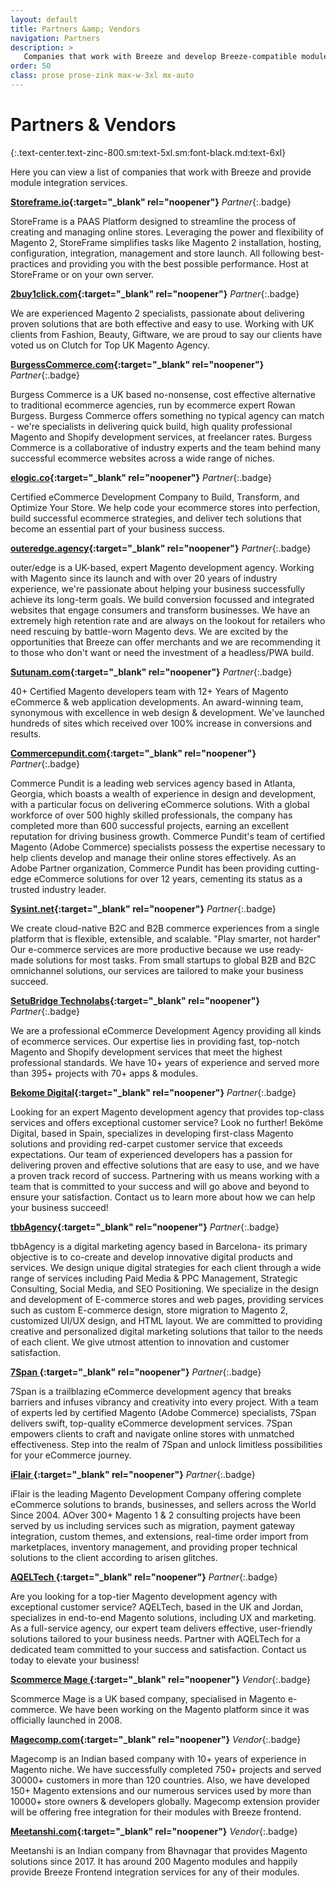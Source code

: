 ```yaml
---
layout: default
title: Partners &amp; Vendors
navigation: Partners
description: >
   Companies that work with Breeze and develop Breeze-compatible modules and themes
order: 50
class: prose prose-zink max-w-3xl mx-auto
---
```


# Partners & Vendors
{:.text-center.text-zinc-800.sm:text-5xl.sm:font-black.md:text-6xl}

Here you can view a list of companies that work with Breeze and provide
module integration services.

**[Storeframe.io](https://www.storeframe.io){:target="_blank" rel="noopener"}**
_Partner_{:.badge}

StoreFrame is a PAAS Platform designed to streamline the process of creating and managing online stores. Leveraging the power and flexibility of Magento 2, StoreFrame simplifies tasks like Magento 2 installation, hosting,  configuration, integration, management and store launch. All following best-practices and providing you with the best possible performance. Host at StoreFrame or on your own server. 


**[2buy1click.com](https://www.2buy1click.com/){:target="_blank" rel="noopener"}**
_Partner_{:.badge}

We are experienced Magento 2 specialists, passionate about delivering proven
solutions that are both effective and easy to use. Working with UK clients from
Fashion, Beauty, Giftware, we are proud to say our clients have voted us on
Clutch for Top UK Magento Agency.

**[BurgessCommerce.com](https://burgesscommerce.com/){:target="_blank" rel="noopener"}**
_Partner_{:.badge}

Burgess Commerce is a UK based no-nonsense, cost effective alternative to
traditional ecommerce agencies, run by ecommerce expert Rowan Burgess. Burgess
Commerce offers something no typical agency can match - we're specialists in
delivering quick build, high quality professional Magento and Shopify
development services, at freelancer rates. Burgess Commerce is a
collaborative of industry experts and the team behind many successful
ecommerce websites across a wide range of niches.

**[elogic.co](https://elogic.co/){:target="_blank" rel="noopener"}**
_Partner_{:.badge}

Certified eCommerce Development Company to Build, Transform, and Optimize Your Store. We help code your ecommerce stores into perfection, build successful ecommerce strategies, and deliver tech solutions that become an essential part of your business success.

**[outeredge.agency](https://outeredge.agency/){:target="_blank" rel="noopener"}**
_Partner_{:.badge}

outer/edge is a UK-based, expert Magento development agency. Working with Magento since its launch and with over 20 years of industry experience, we're passionate about helping your business successfully achieve its long-term goals. We build conversion focussed and integrated websites that engage consumers and transform businesses. We have an extremely high retention rate and are always on the lookout for retailers who need rescuing by battle-worn Magento devs. We are excited by the opportunities that Breeze can offer merchants and we are recommending it to those who don't want or need the investment of a headless/PWA build.

**[Sutunam.com](https://sutunam.com/){:target="_blank" rel="noopener"}**
_Partner_{:.badge}

40+ Certified Magento developers team with 12+ Years of Magento eCommerce & web application developments. An award-winning team, synonymous with excellence in web design & development. We've launched hundreds of sites which received over 100% increase in conversions and results.


**[Commercepundit.com](https://www.commercepundit.com/){:target="_blank" rel="noopener"}**
_Partner_{:.badge}

Commerce Pundit is a leading web services agency based in Atlanta, Georgia, which boasts a wealth of experience in design and development, with a particular focus on delivering eCommerce solutions. With a global workforce of over 500 highly skilled professionals, the company has completed more than 600 successful projects, earning an excellent reputation for driving business growth. Commerce Pundit's team of certified Magento (Adobe Commerce) specialists
possess the expertise necessary to help clients develop and manage their online stores effectively. As an Adobe Partner organization, Commerce Pundit has been providing cutting-edge eCommerce solutions for over 12 years, cementing its status as a trusted industry leader.

**[Sysint.net](https://sysint.net/){:target="_blank" rel="noopener"}**
_Partner_{:.badge}

We create cloud-native B2C and B2B commerce experiences from a single platform that is flexible, extensible, and scalable.  "Play smarter, not harder" Our e-commerce services are more productive because we use ready-made solutions for most tasks. From small startups to global B2B and B2C omnichannel solutions, our services are tailored to make your business succeed. 

**[SetuBridge Technolabs](https://www.setubridge.com/){:target="_blank" rel="noopener"}**
_Partner_{:.badge}

We are a professional eCommerce Development Agency providing all kinds of ecommerce services. Our expertise lies in providing fast, top-notch Magento and Shopify development services that meet the highest professional standards. We have  10+ years of experience and served more than 395+ projects with 70+ apps & modules. 

**[Bekome Digital](https://bekome.digital/){:target="_blank" rel="noopener"}**
_Partner_{:.badge}

Looking for an expert Magento development agency that provides top-class services and offers exceptional customer service? Look no further! Beköme Digital, based in Spain, specializes in developing first-class Magento solutions and providing red-carpet customer service that exceeds expectations. Our team of experienced developers has a passion for delivering proven and effective solutions that are easy to use, and we have a proven track record of success. Partnering with us means working with a team that is committed to your success and will go above and beyond to ensure your satisfaction. Contact us to learn more about how we can help your business succeed!

**[tbbAgency](https://tbb.agency){:target="_blank" rel="noopener"}**
_Partner_{:.badge}

tbbAgency is a digital marketing agency based in Barcelona- its primary objective is to co-create and develop innovative digital products and services. We design unique digital strategies for each client through a wide range of services including Paid Media & PPC Management, Strategic Consulting, Social Media, and SEO Positioning. We specialize in the design and development of E-commerce stores and web pages, providing services such as custom E-commerce design, store migration to Magento 2, customized UI/UX design, and HTML layout. We are committed to providing creative and personalized digital marketing solutions that tailor to the needs of each client. We give utmost attention to innovation and customer satisfaction.


**[7Span ](https://7span.com/){:target="_blank" rel="noopener"}**
_Partner_{:.badge}

7Span is a trailblazing eCommerce development agency that breaks barriers and infuses vibrancy and creativity into every project. With a team of experts led by certified Magento (Adobe Commerce) specialists, 7Span delivers swift, top-quality eCommerce development services. 7Span empowers clients to craft and navigate online stores with unmatched effectiveness. Step into the realm of 7Span and unlock limitless possibilities for your eCommerce journey.

**[iFlair ](https://www.iflair.com/){:target="_blank" rel="noopener"}**
_Partner_{:.badge}

iFlair is the leading Magento Development Company offering complete eCommerce solutions to brands, businesses, and sellers across the World Since 2004. AOver 300+ Magento 1 & 2 consulting projects have been served by us including services such as migration, payment gateway integration, custom themes, and extensions, real-time order import from marketplaces, inventory management, and providing proper technical solutions to the client according to arisen glitches.

**[AQELTech ](https://www.aqeltech.com/){:target="_blank" rel="noopener"}**
_Partner_{:.badge}

Are you looking for a top-tier Magento development agency with exceptional customer service? AQELTech, based in the UK and Jordan, specializes in end-to-end Magento solutions, including UX and marketing. As a full-service agency, our expert team delivers effective, user-friendly solutions tailored to your business needs. Partner with AQELTech for a dedicated team committed to your success and satisfaction. Contact us today to elevate your business!


**[Scommerce Mage ](https://www.scommerce-mage.com/){:target="_blank" rel="noopener"}**
_Vendor_{:.badge}

Scommerce Mage is a UK based company, specialised in Magento e-commerce. We have
been working on the Magento platform since it was officially launched in 2008.


**[Magecomp.com](https://magecomp.com/){:target="_blank" rel="noopener"}**
_Vendor_{:.badge}

Magecomp is an Indian based company with 10+ years of experience in Magento niche.
We have successfully completed 750+ projects and served 30000+ customers in more
than 120 countries. Also, we have developed 150+ Magento extensions and our
numerous services used by more than 10000+ store owners & developers globally. Magecomp extension provider will be offering free integration for their modules with Breeze frontend.

**[Meetanshi.com](https://meetanshi.com/){:target="_blank" rel="noopener"}**
_Vendor_{:.badge}

Meetanshi is an Indian company from Bhavnagar that provides Magento solutions
since 2017. It has around 200 Magento modules and happily provide Breeze Frontend
integration services for any of their modules.
